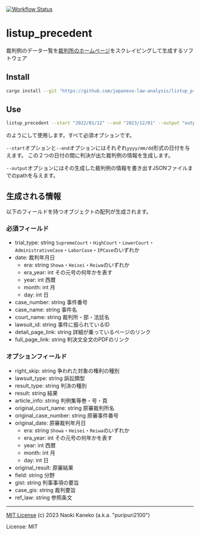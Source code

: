 [![Workflow Status](https://github.com/japanese-law-analysis/listup_precedent/workflows/Rust%20CI/badge.svg)](https://github.com/japanese-law-analysis/listup_precedent/actions?query=workflow%3A%22Rust%2BCI%22)

# listup_precedent

裁判例のデータ一覧を[裁判所のホームページ](https://www.courts.go.jp/index.html)をスクレイピングして生成するソフトウェア

## Install

```sh
cargo install --git "https://github.com/japanese-law-analysis/listup_precedent.git"
```

## Use

```sh
listup_precedent --start "2022/01/12" --end "2023/12/01" --output "output.json"
```

のようにして使用します。すべて必須オプションです。

`--start`オプションと`--end`オプションにはそれぞれ`yyyy/mm/dd`形式の日付を与えます。
この２つの日付の間に判決が出た裁判例の情報を生成します。

`--output`オプションにはその生成した裁判例の情報を書き出すJSONファイルまでのpathを与えます。

## 生成される情報

以下のフィールドを持つオブジェクトの配列が生成されます。

### 必須フィールド

- trial_type: string `SupremeCourt`・`HighCourt`・`LowerCourt`・`AdministrativeCase`・`LaborCase`・`IPCase`のいずれか
- date: 裁判年月日
  - era: string `Showa`・`Heisei`・`Reiwa`のいずれか
  - era_year: int その元号の何年かを表す
  - year: int 西暦
  - month: int 月
  - day: int 日
- case_number: string 事件番号
- case_name: string 事件名
- court_name: string 裁判所・部・法廷名
- lawsuit_id: string 事件に振られているID
- detail_page_link: string 詳細が乗っているページのリンク
- full_page_link: string 判決文全文のPDFのリンク

### オプションフィールド

- right_skip: string 争われた対象の権利の種別
- lawsuit_type: string 訴訟類型
- result_type: string 判決の種別
- result: string 結果
- article_info: string 判例集等巻・号・頁
- original_court_name: string 原審裁判所名
- original_case_number: string 原審事件番号
- original_date: 原審裁判年月日
  - era: string `Showa`・`Heisei`・`Reiwa`のいずれか
  - era_year: int その元号の何年かを表す
  - year: int 西暦
  - month: int 月
  - day: int 日
- original_result: 原審結果
- field: string 分野
- gist: string 判事事項の要旨
- case_gis: string 裁判要旨
- ref_law: string 参照条文


---
[MIT License](https://github.com/japanese-law-analysis/ocr_precedent/blob/master/LICENSE)
(c) 2023 Naoki Kaneko (a.k.a. "puripuri2100")


License: MIT
